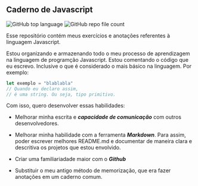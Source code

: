 ## Caderno de Javascript

![GitHub top language](https://img.shields.io/github/languages/top/berdfandrade1/caderno_javascript?color=%23FFFF00&logo=javascript) ![GitHub repo file count](https://img.shields.io/github/directory-file-count/berdfandrade1/caderno_javascript?color=%09%23fff00&label=arquivos)

Esse repositório contém meus exercícios e anotações referentes à linguagem Javascript. 

Estou organizando e armazenando todo o meu processo de aprendizagem na linguagem de programção Javascript. Estou comentando o código que eu escrevo. Inclusive o que é considerado o mais básico na linguagem. Por exemplo:

```javascript
let exemplo = "blablabla" 
// Quando eu declaro assim, 
// é uma string. Ou seja, tipo primitivo.
```

Com isso, quero desenvolver essas habilidades:

- Melhorar minha escrita e **_capacidade de comunicação_** com outros desenvolvedores.

- Melhorar minha habilidade com a ferramenta **_Markdown_**. Para assim, poder escrever melhores README.md e documentar de maneira clara e descritiva os projetos que estou envolvido. 

- Criar uma familiariadade maior com o **_Github_**

- Substituir o meu antigo método de memorização, que era fazer anotações em um caderno comum. 
